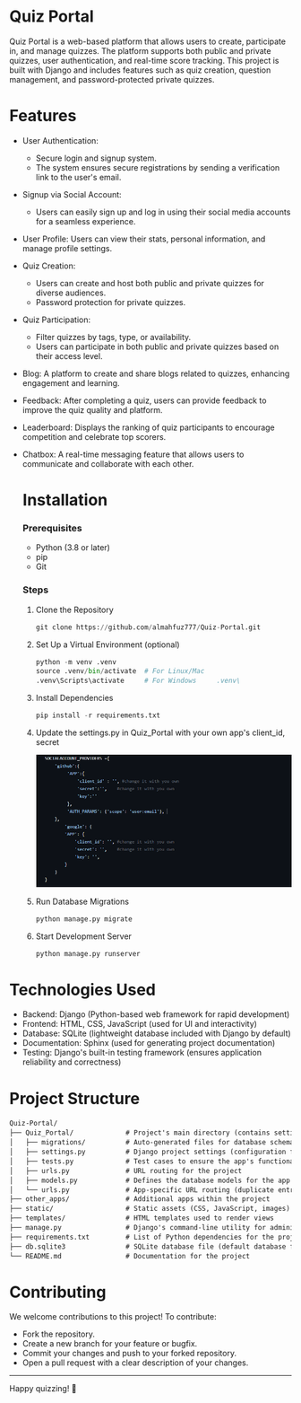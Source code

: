 # Quiz Portal
Quiz Portal is a web-based platform that allows users to create, participate in, and manage quizzes. The platform supports both public and private quizzes, user authentication, and real-time score tracking. This project is built with Django and includes features such as quiz creation, question management, and password-protected private quizzes.

# Features
- User Authentication:
  - Secure login and signup system.
  - The system ensures secure registrations by sending a verification link to the user's email.
- Signup via Social Account:
  - Users can easily sign up and log in using their social media accounts for a seamless experience.
- User Profile: Users can view their stats, personal information, and manage profile settings.
- Quiz Creation:
  - Users can create and host both public and private quizzes for diverse audiences.
  - Password protection for private quizzes.
- Quiz Participation:
  - Filter quizzes by tags, type, or availability.
  - Users can participate in both public and private quizzes based on their access level.
- Blog: A platform to create and share blogs related to quizzes, enhancing engagement and learning.
- Feedback: After completing a quiz, users can provide feedback to improve the quiz quality and platform.
- Leaderboard: Displays the ranking of quiz participants to encourage competition and celebrate top scorers.
- Chatbox: A real-time messaging feature that allows users to communicate and collaborate with each other.

  # Installation
  ### Prerequisites
  - Python (3.8 or later)
  - pip
  - Git

  ### Steps
  1. Clone the Repository
     ```py
     git clone https://github.com/almahfuz777/Quiz-Portal.git
     ```
  2. Set Up a Virtual Environment (optional)
     ```py
     python -m venv .venv
     source .venv/bin/activate  # For Linux/Mac
     .venv\Scripts\activate     # For Windows     .venv\
     ```
  3. Install Dependencies
      ```py
      pip install -r requirements.txt
      ```
      
  4. Update the settings.py in Quiz_Portal with your own app's client_id, secret
     
      ![Screenshot of settings.py of Quiz Portal](static/images/settings.png "Quiz Portal settings.py")
     
  5. Run Database Migrations
      ```py
      python manage.py migrate
      ```
  6. Start Development Server
      ```py
      python manage.py runserver
      ```
      
# Technologies Used
- Backend: Django (Python-based web framework for rapid development)
- Frontend: HTML, CSS, JavaScript (used for UI and interactivity)
- Database: SQLite (lightweight database included with Django by default)
- Documentation: Sphinx (used for generating project documentation)
- Testing: Django's built-in testing framework (ensures application reliability and correctness)
  
# Project Structure
```txt
Quiz-Portal/
├── Quiz_Portal/             # Project's main directory (contains settings and configurations)
│   ├── migrations/          # Auto-generated files for database schema changes
│   ├── settings.py          # Django project settings (configuration for the entire project)
│   ├── tests.py             # Test cases to ensure the app's functionality
│   ├── urls.py              # URL routing for the project
│   ├── models.py            # Defines the database models for the app
│   └── urls.py              # App-specific URL routing (duplicate entry in original, can be omitted or adjusted)
├── other_apps/              # Additional apps within the project
├── static/                  # Static assets (CSS, JavaScript, images)
├── templates/               # HTML templates used to render views
├── manage.py                # Django's command-line utility for administrative tasks
├── requirements.txt         # List of Python dependencies for the project
├── db.sqlite3               # SQLite database file (default database for Django projects)
└── README.md                # Documentation for the project
```

# Contributing
We welcome contributions to this project! To contribute:

- Fork the repository.
- Create a new branch for your feature or bugfix.
- Commit your changes and push to your forked repository.
- Open a pull request with a clear description of your changes.

<hr>
Happy quizzing! 🎉
